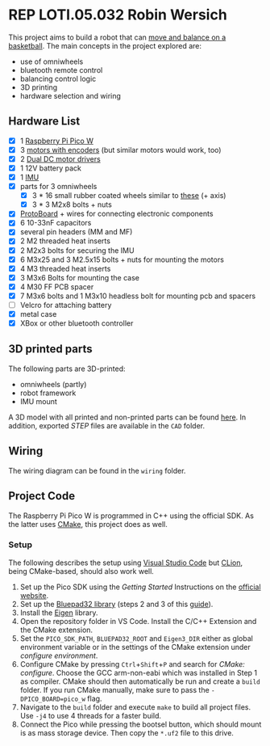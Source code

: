 # REP LOTI.05.032 Robin Wersich

This project aims to build a robot that can [move and balance on a basketball](https://www.youtube.com/watch?v=eqhnZmMAU6M).
The main concepts in the project explored are:

- use of omniwheels
- bluetooth remote control
- balancing control logic
- 3D printing
- hardware selection and wiring

## Hardware List

- [x] 1 [Raspberry Pi Pico W](https://www.raspberrypi.com/products/raspberry-pi-pico/)
- [x] 3 [motors with encoders](https://gopigo.io/gopigo3-motor-replacement-kit/) (but similar motors would work, too)
- [x] 2 [Dual DC motor drivers](https://www.tme.eu/ee/en/details/df-dri0044/motor-control-modules/dfrobot/dri0044/)
- [x] 1 12V battery pack
- [x] 1 [IMU](https://www.pololu.com/product/2863)
- [x] parts for 3 omniwheels
  - [x] 3 \* 16 small rubber coated wheels similar to [these](https://www.aliexpress.com/item/2054027643.html) (+ axis)
  - [x] 3 \* 3 M2x8 bolts + nuts
- [x] [ProtoBoard](https://www.dfrobot.com/product-660.html) + wires for connecting electronic components
- [x] 6 10-33nF capacitors
- [x] several pin headers (MM and MF)
- [x] 2 M2 threaded heat inserts
- [x] 2 M2x3 bolts for securing the IMU
- [x] 6 M3x25 and 3 M2.5x15 bolts + nuts for mounting the motors
- [x] 4 M3 threaded heat inserts
- [x] 3 M3x6 Bolts for mounting the case
- [x] 4 M30 FF PCB spacer
- [x] 7 M3x6 bolts and 1 M3x10 headless bolt for mounting pcb and spacers
- [ ] Velcro for attaching battery
- [x] metal case
- [x] XBox or other bluetooth controller

## 3D printed parts

The following parts are 3D-printed:

- omniwheels (partly)
- robot framework
- IMU mount

A 3D model with all printed and non-printed parts can be found [here](https://cad.onshape.com/documents/aef269c9421a5698f51293a2/w/28d1817e881a7e140ad68222/e/52373abffadf50390ef456f1).
In addition, exported _STEP_ files are available in the `CAD` folder.

## Wiring

The wiring diagram can be found in the `wiring` folder.

## Project Code

The Raspberry Pi Pico W is programmed in C++ using the official SDK. As the latter uses [CMake](https://cmake.org/), this project does as well.

### Setup

The following describes the setup using [Visual Studio Code](https://code.visualstudio.com/) but [CLion](https://www.jetbrains.com/de-de/clion/), being CMake-based, should also work well.

1. Set up the Pico SDK using the _Getting Started_ Instructions on the [official website](https://www.raspberrypi.com/documentation/microcontrollers/raspberry-pi-pico.html).
1. Set up the [Bluepad32 library](https://github.com/ricardoquesada/bluepad32) (steps 2 and 3 of this [guide](https://bluepad32.readthedocs.io/en/latest/plat_picow/)).
1. Install the [Eigen](https://eigen.tuxfamily.org/index.php?title=Main_Page) library.
1. Open the repository folder in VS Code. Install the C/C++ Extension and the CMake extension.
1. Set the `PICO_SDK_PATH`, `BLUEPAD32_ROOT` and `Eigen3_DIR` either as global environment variable or in the settings of the CMake extension under _configure environment_.
1. Configure CMake by pressing `Ctrl`+`Shift`+`P` and search for _CMake: configure_. Choose the GCC arm-non-eabi which was installed in Step 1 as compiler. CMake should then automatically be run and create a `build` folder.
   If you run CMake manually, make sure to pass the `-DPICO_BOARD=pico_w` flag.
1. Navigate to the `build` folder and execute `make` to build all project files. Use `-j4` to use 4 threads for a faster build.
1. Connect the Pico while pressing the bootsel button, which should mount is as mass storage device. Then copy the `*.uf2` file to this drive.
